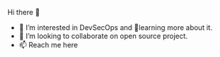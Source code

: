 
 Hi there 👋
 -   👀 I’m interested in DevSecOps and 🌱learning more about it.
 -   💞️ I’m looking to collaborate on open source project.
 -   📫 Reach me here


